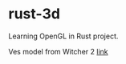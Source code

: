 # rust-3d
Learning OpenGL in Rust project.

Ves model from Witcher 2 [link](http://tf3dm.com/3d-model/witcher-2-ves-75449.html)
